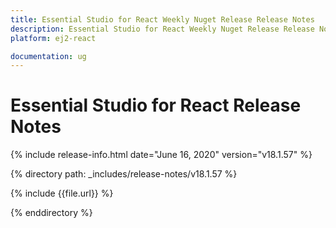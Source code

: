 ```yaml
---
title: Essential Studio for React Weekly Nuget Release Release Notes  
description: Essential Studio for React Weekly Nuget Release Release Notes  
platform: ej2-react

documentation: ug
---
```


# Essential Studio for  React  Release Notes  

{% include release-info.html date="June 16, 2020"   version="v18.1.57"  %} 

{% directory path: _includes/release-notes/v18.1.57 %}

{% include {{file.url}} %}

{% enddirectory %}
